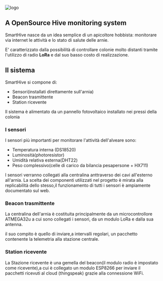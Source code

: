 [logo]:SMARTHIVE.png
![logo]
## A OpenSource Hive monitoring system
SmartHive nasce da un idea semplice di un apicoltore hobbista: monitorare via internet le attività e lo stato di salute delle arnie.

E' caratterizzato dalla possibilità di controllare colonie molto distanti tramite l'utilizzo di radio **LoRa** e dal suo basso costo di realizzazione. 
## Il sistema
SmartHive si compone di:
* Sensori(installati direttamente sull'arnia)
* Beacon trasmittente
* Station ricevente

Il sistema è alimentato da un pannello fotovoltaico installato nei pressi della colonia
### I sensori
I sensori più importanti per monitorare l'attività dell'alveare sono:
* Temperatura interna (DS18520)
* Luminosità(photoresistor)
* Umidità relativa esterna(DHT22)
* Peso complessivo(celle di carico da bilancia pesapersone + HX711)

I sensori verranno collegati alla centralina anttraverso dei cavi all'esterno all'arnia.
La scelta dei componenti utilizzati nel progetto è mirata alla replicabilità dello stesso,il funzionamento di tutti i sensori è ampiamente documentato sul web. 
### Beacon trasmittente
La centralina dell'arnia è costituita principalmente da un microcontrollore ATMEGA32u a cui sono collegati i sensori, da un modulo LoRa e dalla sua antenna.

il suo compito è quello di inviare,a intervalli regolari, un pacchetto contenente la telemetria alla stazione centrale. 
### Station ricevente
La Stazione ricevente è una gemella del beacon(il modulo radio è impostato come ricevente),a cui è collegato un modulo ESP8266 per inviare il pacchetti ricevuti al cloud (thingspeak) grazie alla connessione WiFi.
